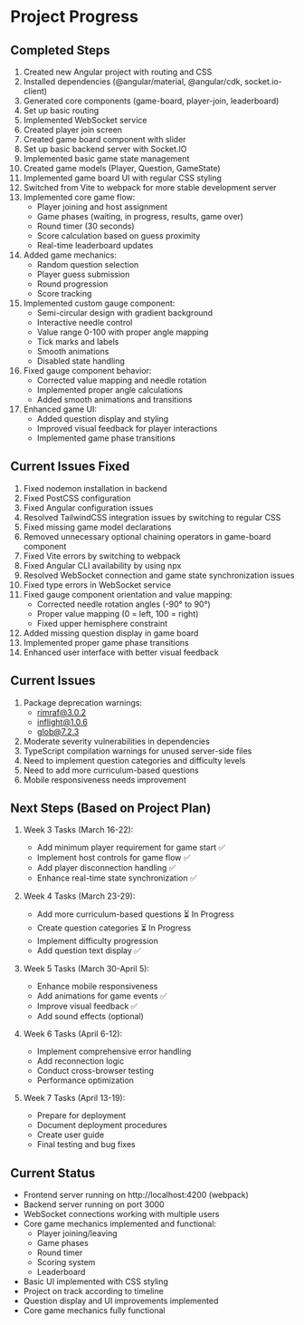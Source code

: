 # Project Progress

## Completed Steps
1. Created new Angular project with routing and CSS
2. Installed dependencies (@angular/material, @angular/cdk, socket.io-client)
3. Generated core components (game-board, player-join, leaderboard)
4. Set up basic routing
5. Implemented WebSocket service
6. Created player join screen
7. Created game board component with slider
8. Set up basic backend server with Socket.IO
9. Implemented basic game state management
10. Created game models (Player, Question, GameState)
11. Implemented game board UI with regular CSS styling
12. Switched from Vite to webpack for more stable development server
13. Implemented core game flow:
    - Player joining and host assignment
    - Game phases (waiting, in progress, results, game over)
    - Round timer (30 seconds)
    - Score calculation based on guess proximity
    - Real-time leaderboard updates
14. Added game mechanics:
    - Random question selection
    - Player guess submission
    - Round progression
    - Score tracking
15. Implemented custom gauge component:
    - Semi-circular design with gradient background
    - Interactive needle control
    - Value range 0-100 with proper angle mapping
    - Tick marks and labels
    - Smooth animations
    - Disabled state handling
16. Fixed gauge component behavior:
    - Corrected value mapping and needle rotation
    - Implemented proper angle calculations
    - Added smooth animations and transitions
17. Enhanced game UI:
    - Added question display and styling
    - Improved visual feedback for player interactions
    - Implemented game phase transitions

## Current Issues Fixed
1. Fixed nodemon installation in backend
2. Fixed PostCSS configuration
3. Fixed Angular configuration issues
4. Resolved TailwindCSS integration issues by switching to regular CSS
5. Fixed missing game model declarations
6. Removed unnecessary optional chaining operators in game-board component
7. Fixed Vite errors by switching to webpack
8. Fixed Angular CLI availability by using npx
9. Resolved WebSocket connection and game state synchronization issues
10. Fixed type errors in WebSocket service
11. Fixed gauge component orientation and value mapping:
    - Corrected needle rotation angles (-90° to 90°)
    - Proper value mapping (0 = left, 100 = right)
    - Fixed upper hemisphere constraint
12. Added missing question display in game board
13. Implemented proper game phase transitions
14. Enhanced user interface with better visual feedback

## Current Issues
1. Package deprecation warnings:
   - rimraf@3.0.2
   - inflight@1.0.6
   - glob@7.2.3
2. Moderate severity vulnerabilities in dependencies
3. TypeScript compilation warnings for unused server-side files
4. Need to implement question categories and difficulty levels
5. Need to add more curriculum-based questions
6. Mobile responsiveness needs improvement

## Next Steps (Based on Project Plan)
1. Week 3 Tasks (March 16-22):
   - Add minimum player requirement for game start ✅
   - Implement host controls for game flow ✅
   - Add player disconnection handling ✅
   - Enhance real-time state synchronization ✅

2. Week 4 Tasks (March 23-29):
   - Add more curriculum-based questions ⏳ In Progress
   - Create question categories ⏳ In Progress
   - Implement difficulty progression
   - Add question text display ✅

3. Week 5 Tasks (March 30-April 5):
   - Enhance mobile responsiveness
   - Add animations for game events ✅
   - Improve visual feedback ✅
   - Add sound effects (optional)

4. Week 6 Tasks (April 6-12):
   - Implement comprehensive error handling
   - Add reconnection logic
   - Conduct cross-browser testing
   - Performance optimization

5. Week 7 Tasks (April 13-19):
   - Prepare for deployment
   - Document deployment procedures
   - Create user guide
   - Final testing and bug fixes

## Current Status
- Frontend server running on http://localhost:4200 (webpack)
- Backend server running on port 3000
- WebSocket connections working with multiple users
- Core game mechanics implemented and functional:
  - Player joining/leaving
  - Game phases
  - Round timer
  - Scoring system
  - Leaderboard
- Basic UI implemented with CSS styling
- Project on track according to timeline
- Question display and UI improvements implemented
- Core game mechanics fully functional 